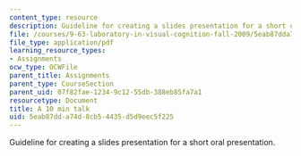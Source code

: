 ```yaml
---
content_type: resource
description: Guideline for creating a slides presentation for a short oral presentation.
file: /courses/9-63-laboratory-in-visual-cognition-fall-2009/5eab87dda74d8cb54435d5d9eec5f225_MIT9_63F09_assn03.pdf
file_type: application/pdf
learning_resource_types:
- Assignments
ocw_type: OCWFile
parent_title: Assignments
parent_type: CourseSection
parent_uid: 07f82fae-1234-9c12-55db-388eb85fa7a1
resourcetype: Document
title: A 10 min talk
uid: 5eab87dd-a74d-8cb5-4435-d5d9eec5f225
---
```

Guideline for creating a slides presentation for a short oral presentation.

